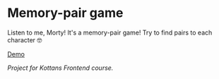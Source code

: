 # Memory-pair game

Listen to me, Morty! It's a memory-pair game!
Try to find pairs to each character :nerd_face:

[Demo](https://hannasyn.github.io/Memory-pair-game/)

_Project for Kottans Frontend course._